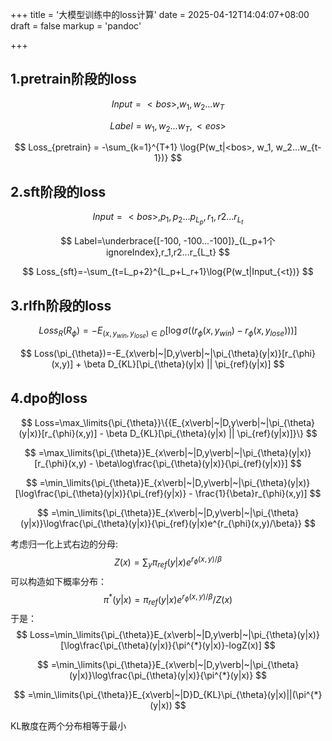 +++
title = '大模型训练中的loss计算'
date = 2025-04-12T14:04:07+08:00
draft = false
markup = 'pandoc'

+++

## 1.pretrain阶段的loss


$$
Input = <bos>, w_1, w_2...w_T 
$$

$$
Label=w_1,w_2...w_T,<eos>
$$

$$
Loss_{pretrain} = -\sum_{k=1}^{T+1} \log{P(w_t|<bos>, w_1, w_2...w_{t-1})}
$$

## 2.sft阶段的loss

$$
Input = <bos>, p_1, p_2...p_{L_p},r_1,r2...r_{L_t}
$$

$$
Label=\underbrace{[-100, -100...-100]}_{L_p+1个ignoreIndex},r_1,r2...r_{L_t}
$$

$$
Loss_{sft}=-\sum_{t=L_p+2}^{L_p+L_r+1}\log{P(w_t|Input_{<t})}
$$

## 3.rlfh阶段的loss

$$
Loss_{R}(R_{\phi})=-E_{(x,y_{win},y_{lose})\in{D}}[\log{{\sigma}((r_{\phi}(x, y_{win}) - r_{\phi}(x, y_{lose})))}]
$$

$$
Loss(\pi_{\theta})=-E_{x\verb|~|D,y\verb|~|\pi_{\theta}(y|x)}[r_{\phi}(x,y)] + \beta D_{KL}[\pi_{\theta}(y|x) || \pi_{ref}(y|x)]
$$

## 4.dpo的loss

$$
Loss=\max_\limits{\pi_{\theta}}\{{E_{x\verb|~|D,y\verb|~|\pi_{\theta}(y|x)}[r_{\phi}(x,y)] - \beta D_{KL}[\pi_{\theta}(y|x) || \pi_{ref}(y|x)]}\}
$$

$$
=\max_\limits{\pi_{\theta}}E_{x\verb|~|D,y\verb|~|\pi_{\theta}(y|x)}[r_{\phi}(x,y) - \beta\log\frac{\pi_{\theta}(y|x)}{\pi_{ref}(y|x)}]
$$

$$
=\min_\limits{\pi_{\theta}}E_{x\verb|~|D,y\verb|~|\pi_{\theta}(y|x)}[\log\frac{\pi_{\theta}(y|x)}{\pi_{ref}(y|x)} - \frac{1}{\beta}r_{\phi}(x,y)]
$$

$$
=\min_\limits{\pi_{\theta}}E_{x\verb|~|D,y\verb|~|\pi_{\theta}(y|x)}\log\frac{\pi_{\theta}(y|x)}{\pi_{ref}(y|x)e^{r_{\phi}(x,y)/\beta}}
$$

考虑归一化上式右边的分母:
$$
Z(x)=\sum_{y}\pi_{ref}(y|x)e^{r_{\phi}(x,y)/\beta}
$$
可以构造如下概率分布：
$$
\pi^{*}(y|x)=\pi_{ref}(y|x)e^{r_{\phi}(x,y)/\beta}/Z(x)
$$
于是：
$$
Loss=\min_\limits{\pi_{\theta}}E_{x\verb|~|D,y\verb|~|\pi_{\theta}(y|x)}[\log\frac{\pi_{\theta}(y|x)}{\pi^{*}(y|x)}-logZ(x)]
$$

$$
=\min_\limits{\pi_{\theta}}E_{x\verb|~|D,y\verb|~|\pi_{\theta}(y|x)}\log\frac{\pi_{\theta}(y|x)}{\pi^{*}(y|x)}
$$

$$
=\min_\limits{\pi_{\theta}}E_{x\verb|~|D}D_{KL}\pi_{\theta}(y|x)||(\pi^{*}(y|x))
$$

KL散度在两个分布相等于最小